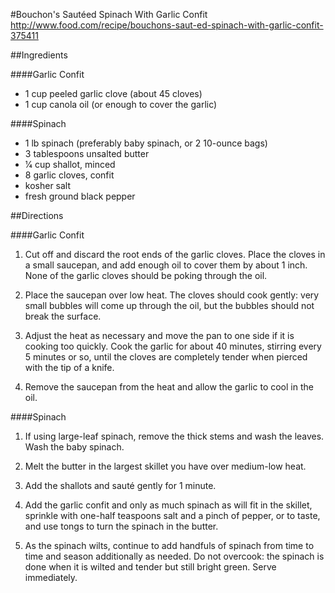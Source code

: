 #Bouchon's Sautéed Spinach With Garlic Confit
http://www.food.com/recipe/bouchons-saut-ed-spinach-with-garlic-confit-375411

##Ingredients

####Garlic Confit
- 1 cup peeled garlic clove (about 45 cloves)
- 1 cup canola oil (or enough to cover the garlic)

####Spinach
- 1 lb spinach (preferably baby spinach, or 2 10-ounce bags)
- 3 tablespoons unsalted butter
- 1⁄4 cup shallot, minced
- 8 garlic cloves, confit
- kosher salt
- fresh ground black pepper

##Directions

####Garlic Confit

1. Cut off and discard the root ends of the garlic cloves. Place the cloves in a small saucepan, and add enough oil to cover them by about 1 inch. None of the garlic cloves should be poking through the oil.

2. Place the saucepan over low heat. The cloves should cook gently: very small bubbles will come up through the oil, but the bubbles should not break the surface.

3. Adjust the heat as necessary and move the pan to one side if it is cooking too quickly. Cook the garlic for about 40 minutes, stirring every 5 minutes or so, until the cloves are completely tender when pierced with the tip of a knife.

4. Remove the saucepan from the heat and allow the garlic to cool in the oil.

####Spinach

1. If using large-leaf spinach, remove the thick stems and wash the leaves. Wash the baby spinach.

2. Melt the butter in the largest skillet you have over medium-low heat.

3. Add the shallots and sauté gently for 1 minute.

4. Add the garlic confit and only as much spinach as will fit in the skillet, sprinkle with one-half teaspoons salt and a pinch of pepper, or to taste, and use tongs to turn the spinach in the butter.

5. As the spinach wilts, continue to add handfuls of spinach from time to time and season additionally as needed. Do not overcook: the spinach is done when it is wilted and tender but still bright green. Serve immediately.
